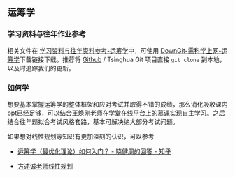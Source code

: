 ## 运筹学

### 学习资料与往年作业参考

相关文件在 [学习资料与往年资料参考-运筹学](https://github.com/Open-DA/OpenDA/tree/main/B_%E8%87%AA%E5%8A%A8%E5%8C%96%E7%B3%BB%E4%B8%93%E4%B8%9A%E4%B8%BB%E4%BF%AE%E8%AF%BE%E7%A8%8B/%E8%BF%90%E7%AD%B9%E5%AD%A6)中，可使用 [DownGit-需科学上网-运筹学](https://tool.mkblog.cn/downgit/#/home?url=https://github.com/Open-DA/OpenDA/tree/main/B_%E8%87%AA%E5%8A%A8%E5%8C%96%E7%B3%BB%E4%B8%93%E4%B8%9A%E4%B8%BB%E4%BF%AE%E8%AF%BE%E7%A8%8B/%E8%BF%90%E7%AD%B9%E5%AD%A6)下载链接下载。推荐将 [Github](https://github.com/Open-DA/OpenDA) / Tsinghua Git 项目直接 `git clone` 到本地，以及时追踪我们的更新。


### 如何学

想要基本掌握运筹学的整体框架和应对考试并取得不错的成绩，那么消化吸收课内ppt已经足够，可以结合王焕刚老师在学堂在线平台上的[慕课](https://www.xuetangx.com/course/thu1201fu122801/19319582?channel=i.area.recent_search)实现自主学习。之后结合往年题拟合考试风格套路，基本可解决绝大部分考试问题。

如果想对线性规划等知识有更加深刻的认识，可以参考

- [运筹学（最优化理论）如何入门？ - 晓健周的回答 - 知乎](
    https://www.zhihu.com/question/22686770/answer/22263678)

- [方述诚老师线性规划]( https://www.bilibili.com/video/BV1A5411r7TK/?share_source=copy_web&vd_source=55c2da5ba536c11bc004cd4472214160)

